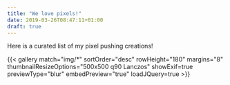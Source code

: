 ```yaml
---
title: "We love pixels!"
date: 2019-03-26T08:47:11+01:00
draft: true
---
```


Here is a curated list of my pixel pushing creations!

{{< gallery match="img/*" sortOrder="desc" rowHeight="180" margins="8" thumbnailResizeOptions="500x500 q90 Lanczos" showExif=true previewType="blur" embedPreview="true" loadJQuery=true >}}
